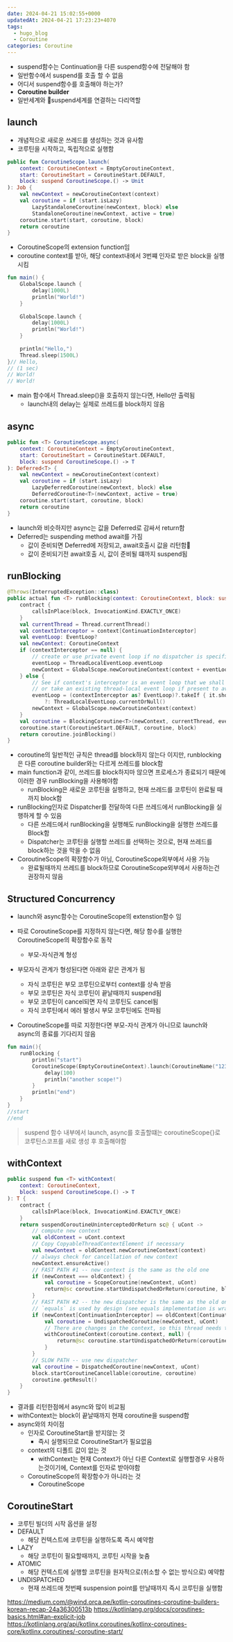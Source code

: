 ```yaml
---
date: 2024-04-21 15:02:55+0000
updatedAt: 2024-04-21 17:23:23+4070
tags:
  - hugo_blog
  - Coroutine
categories: Coroutine
---
```

- suspend함수는 Continuation을 다른 suspend함수에 전달해야 함
- 일반함수에서 suspend를 호출 할 수 없음
- 어디서 suspend함수를 호출해야 하는가?
- **Coroutine builder**
- 일반세계와 suspend세계를 연결하는 다리역할

## launch
- 개념적으로 새로운 쓰레드를 생성하는 것과 유사함
- 코루틴을 시작하고, 독립적으로 실행함
```kotlin
public fun CoroutineScope.launch(  
    context: CoroutineContext = EmptyCoroutineContext,  
    start: CoroutineStart = CoroutineStart.DEFAULT,  
    block: suspend CoroutineScope.() -> Unit  
): Job {  
    val newContext = newCoroutineContext(context)  
    val coroutine = if (start.isLazy)  
        LazyStandaloneCoroutine(newContext, block) else  
        StandaloneCoroutine(newContext, active = true)  
    coroutine.start(start, coroutine, block)  
    return coroutine  
}
```
- CoroutineScope의 extension function임
- coroutine context를 받아, 해당 context내에서 3번쨰 인자로 받은 block을 실행시킴

```kotlin
fun main() {  
    GlobalScope.launch {  
        delay(1000L)  
        println("World!")  
    }  
      
    GlobalScope.launch {  
        delay(1000L)  
        println("World!")  
    }
  
    println("Hello,")  
    Thread.sleep(1500L)  
}// Hello,  
// (1 sec)  
// World!  
// World!  
```
- main 함수에서 Thread.sleep()을 호출하지 않는다면, Hello만 출력됨
	- launch내의 delay는 실제로 쓰레드를 block하지 않음

## async
```kotlin
public fun <T> CoroutineScope.async(  
    context: CoroutineContext = EmptyCoroutineContext,  
    start: CoroutineStart = CoroutineStart.DEFAULT,  
    block: suspend CoroutineScope.() -> T  
): Deferred<T> {  
    val newContext = newCoroutineContext(context)  
    val coroutine = if (start.isLazy)  
        LazyDeferredCoroutine(newContext, block) else  
        DeferredCoroutine<T>(newContext, active = true)  
    coroutine.start(start, coroutine, block)  
    return coroutine  
}
```
- launch와 비슷하지만 async는 값을 Deferred로 감싸서 return함
- Deferred는 suspending method await를 가짐
	- 값이 준비되면 Deferred에 저장되고, await호출시 값을 리턴함
	- 값이 준비되기전 await호출 시, 값이 준비될 떄까지 suspend됨

## runBlocking
```kotlin
@Throws(InterruptedException::class)  
public actual fun <T> runBlocking(context: CoroutineContext, block: suspend CoroutineScope.() -> T): T {  
    contract {  
        callsInPlace(block, InvocationKind.EXACTLY_ONCE)  
    }  
    val currentThread = Thread.currentThread()  
    val contextInterceptor = context[ContinuationInterceptor]  
    val eventLoop: EventLoop?  
    val newContext: CoroutineContext  
    if (contextInterceptor == null) {  
        // create or use private event loop if no dispatcher is specified  
        eventLoop = ThreadLocalEventLoop.eventLoop  
        newContext = GlobalScope.newCoroutineContext(context + eventLoop)  
    } else {  
        // See if context's interceptor is an event loop that we shall use (to support TestContext)  
        // or take an existing thread-local event loop if present to avoid blocking it (but don't create one)        
        eventLoop = (contextInterceptor as? EventLoop)?.takeIf { it.shouldBeProcessedFromContext() }  
            ?: ThreadLocalEventLoop.currentOrNull()  
        newContext = GlobalScope.newCoroutineContext(context)  
    }  
    val coroutine = BlockingCoroutine<T>(newContext, currentThread, eventLoop)  
    coroutine.start(CoroutineStart.DEFAULT, coroutine, block)  
    return coroutine.joinBlocking()  
}
```
- coroutine의 일반적인 규칙은 thread를 block하지 않는다 이지만, runblocking은 다른 coroutine builder와는 다르게 쓰레드를 block함
- main function과 같이, 쓰레드를 block하지마 않으면 프로세스가 종료되기 때문에 이러한 경우 runBlocking을 사용해야함
	- runBlocking은 새로운 코루틴을 실행하고, 현재 쓰레드를 코루틴이 완료될 때 까지 block함
- runBlocking인자로 Dispatcher를 전달하여 다른 쓰레드에서 runBlocking을 실행하게 할 수 있음
	- 다른 쓰레드에서 runBlocking을 실행해도 runBlocking을 실행한 쓰레드를 Block함
	- Dispatcher는 코루틴을 실행할 쓰레드를 선택하는 것으로, 현재 쓰레드를 block하는 것을 막을 수 없음
- CoroutineScope의 확장함수가 아님, CoroutineScope외부에서 사용 가능
	- 완료될때까지 쓰레드를 block하므로 CoroutineScope외부에서 사용하는건 권장하지 않음

## Structured Concurrency
- launch와 async함수는 CoroutineScope의 extenstion함수 임
- 따로 CoroutineScope를 지정하지 않는다면, 해당 함수를 실행한 CoroutineScope의 확장함수로 동작
	- 부모-자식관계 형성
- 부모자식 관계가 형성된다면 아래와 같은 관계가 됨
	- 자식 코루틴은 부모 코루틴으로부터 context를 상속 받음
	- 부모 코루틴은 자식 코루틴이 끝날때까지 suspend됨
	- 부모 코루틴이 cancel되면 자식 코루틴도 cancel됨
	- 자식 코루틴에서 에러 발생시 부모 코루틴에도 전파됨

- CoroutineScope를 따로 지정한다면 부모-자식 관계가 아니므로 launch와 async의 종료를 기다리지 않음
```kotlin
fun main(){  
    runBlocking {  
        println("start")  
        CoroutineScope(EmptyCoroutineContext).launch(CoroutineName("123")) {  
            delay(100)  
            println("another scope!")  
        }  
        println("end")  
    }  
}
//start  
//end
```

> suspend 함수 내부에서 launch, async를 호출할떄는 coroutineScope{}로 코루틴스코프를 새로 생성 후 호출해야함
## withContext

```kotlin
public suspend fun <T> withContext(  
    context: CoroutineContext,  
    block: suspend CoroutineScope.() -> T  
): T {  
    contract {  
        callsInPlace(block, InvocationKind.EXACTLY_ONCE)  
    }  
    return suspendCoroutineUninterceptedOrReturn sc@ { uCont ->  
        // compute new context  
        val oldContext = uCont.context  
        // Copy CopyableThreadContextElement if necessary  
        val newContext = oldContext.newCoroutineContext(context)  
        // always check for cancellation of new context  
        newContext.ensureActive()  
        // FAST PATH #1 -- new context is the same as the old one  
        if (newContext === oldContext) {  
            val coroutine = ScopeCoroutine(newContext, uCont)  
            return@sc coroutine.startUndispatchedOrReturn(coroutine, block)  
        }  
        // FAST PATH #2 -- the new dispatcher is the same as the old one (something else changed)  
        // `equals` is used by design (see equals implementation is wrapper context like ExecutorCoroutineDispatcher)        
        if (newContext[ContinuationInterceptor] == oldContext[ContinuationInterceptor]) {  
            val coroutine = UndispatchedCoroutine(newContext, uCont)  
            // There are changes in the context, so this thread needs to be updated  
            withCoroutineContext(coroutine.context, null) {  
                return@sc coroutine.startUndispatchedOrReturn(coroutine, block)  
            }  
        }  
        // SLOW PATH -- use new dispatcher  
        val coroutine = DispatchedCoroutine(newContext, uCont)  
        block.startCoroutineCancellable(coroutine, coroutine)  
        coroutine.getResult()  
    }  
}
```

- 결과를 리턴한점에서 async와 많이 비교됨
- withContext는 block이 끝날때까지 현재 coroutine을 suspend함
- async와의 차이점
	- 인자로 CoroutineStart을 받지않는 것
		- 즉시 실행되므로 CoroutineStart가 필요없음
	- context의 디폴트 값이 없는 것
		- withContext는 현재 Context가 아닌 다른 Context로 실행할경우 사용하는것이기에, Context를 인자로 받아야함
	- CoroutineScope의 확장함수가 아니라는 것
		- CoroutineScope
## CoroutineStart
- 코루틴 빌더의 시작 옵션을 설정
- DEFAULT 
	- 해당 컨텍스트에 코루틴을 실행하도록 즉시 예약함
- LAZY
	- 해당 코루틴이 필요할때까지, 코루틴 시작을 늦춤
- ATOMIC 
	- 해당 컨텍스트에 실행할 코루틴을 원자적으로(취소할 수 없는 방식으로) 예약함
- UNDISPATCHED
	- 현재 쓰레드애 첫번째 suspension point를 만날때까지 즉시 코루틴을 실행함

https://medium.com/@wind.orca.pe/kotlin-coroutines-coroutine-builders-korean-recap-24a36300513b
https://kotlinlang.org/docs/coroutines-basics.html#an-explicit-job
https://kotlinlang.org/api/kotlinx.coroutines/kotlinx-coroutines-core/kotlinx.coroutines/-coroutine-start/